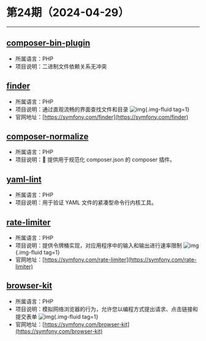 # 第24期（2024-04-29）

---
## [composer-bin-plugin](https://github.com/bamarni/composer-bin-plugin)
- 所属语言：PHP
- 项目说明：二进制文件依赖关系无冲突

## [finder](https://github.com/symfony/finder)
- 所属语言：PHP
- 项目说明：通过直观流畅的界面查找文件和目录
![img](https://mirror.ghproxy.com/https://raw.githubusercontent.com/xiaoxuan6/weekly/main/docs/static/images/2024-04-29/1714375057.png){.img-fluid tag=1}
- 官网地址：[https://symfony.com/finder](https://symfony.com/finder)

## [composer-normalize](https://github.com/ergebnis/composer-normalize)
- 所属语言：PHP
- 项目说明：🎵 提供用于规范化 composer.json 的 composer 插件。

## [yaml-lint](https://github.com/j13k/yaml-lint)
- 所属语言：PHP
- 项目说明：用于验证 YAML 文件的紧凑型命令行内核工具。

## [rate-limiter](https://github.com/symfony/rate-limiter)
- 所属语言：PHP
- 项目说明：提供令牌桶实现，对应用程序中的输入和输出进行速率限制
![img](https://mirror.ghproxy.com/https://raw.githubusercontent.com/xiaoxuan6/weekly/main/docs/static/images/2024-04-29/1714393572.png){.img-fluid tag=1}
- 官网地址：[https://symfony.com/rate-limiter](https://symfony.com/rate-limiter)

## [browser-kit](https://github.com/symfony/browser-kit)
- 所属语言：PHP
- 项目说明：模拟网络浏览器的行为，允许您以编程方式提出请求、点击链接和提交表单
![img](https://mirror.ghproxy.com/https://raw.githubusercontent.com/xiaoxuan6/weekly/main/docs/static/images/2024-04-29/1714393641.png){.img-fluid tag=1}
- 官网地址：[https://symfony.com/browser-kit](https://symfony.com/browser-kit)
